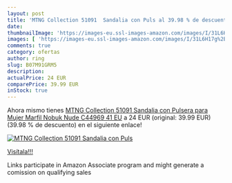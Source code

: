 ```yaml
---
layout: post
title: 'MTNG Collection 51091  Sandalia con Puls al 39.98 % de descuento'
date: 
thumbnailImage: 'https://images-eu.ssl-images-amazon.com/images/I/31L6H17g%2B9L._SL200_.jpg'
images: [ 'https://images-eu.ssl-images-amazon.com/images/I/31L6H17g%2B9L._SL200_.jpg' ]
comments: true
category: ofertas
author: ring
slug: B07M91GRM5
description:
actualPrice: 24 EUR
comparePrice: 39.99 EUR
inStock: true
---
```


Ahora mismo tienes [MTNG Collection 51091  Sandalia con Pulsera para Mujer  Marfil  Nobuk Nude C44969   41 EU](https://www.amazon.es/dp/B07M91GRM5/?tag=tolees-21) a 24 EUR (original: 39.99 EUR) (39.98 %  de descuento) en el siguiente enlace!

[![MTNG Collection 51091  Sandalia con Puls](https://images-eu.ssl-images-amazon.com/images/I/31L6H17g%2B9L._SL200_.jpg)](https://www.amazon.es/dp/B07M91GRM5/?tag=tolees-21)

[Visítala!!!](https://www.amazon.es/dp/B07M91GRM5/?tag=tolees-21)

Links participate in Amazon Associate program and might generate a comission on qualifying sales
